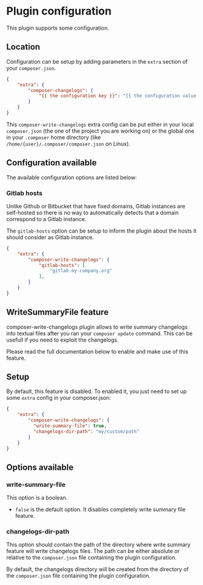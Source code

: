 # Plugin configuration

This plugin supports some configuration.

## Location

Configuration can be setup by adding parameters in the `extra` section of your
`composer.json`.

```json
{
    "extra": {
        "composer-changelogs": {
            "{{ the configuration key }}": "{{ the configuration value }}",
        }
    }
}
```

This `composer-write-changelogs` extra config can be put either in your local
`composer.json` (the one of the project you are working on) or the global
one in your `.composer` home directory (like
`/home/{user}/.composer/composer.json` on Linux).

## Configuration available

The available configuration options are listed below:

### Gitlab hosts

Unlike Github or Bitbucket that have fixed domains, Gitlab instances are
self-hosted so there is no way to automatically detects that a domain
correspond to a Gitlab instance.

The `gitlab-hosts` option can be setup to inform the plugin about the hosts it
should consider as Gitlab instance.

```json
{
    "extra": {
        "composer-write-changelogs": {
            "gitlab-hosts": [
                "gitlab.my-company.org"
            ],
        }
    }
}
```

## WriteSummaryFile feature

composer-write-changelogs plugin allows to write summary changelogs into textual files
after you ran your `composer update` command.
This can be usefull if you need to exploit the changelogs.

Please read the full documentation below to enable and make use of this feature.

## Setup

By default, this feature is disabled. To enabled it, you just need to set up
some `extra` config in your composer.json:

```json
{
    "extra": {
        "composer-write-changelogs": {
          "write-summary-file": true,
          "changelogs-dir-path": "my/custom/path"
        }
    }
}
```

## Options available

### write-summary-file

This option is a boolean.

- `false` is the default option. It disables completely write summary file feature.

### changelogs-dir-path

This option should contain the path of the directory where write summary feature will write changelogs files.
The path can be either absolute or relative to the `composer.json` file containing the plugin
configuration.

By default, the changelogs directory will be created from the directory of the `composer.json` file containing the plugin
configuration.

